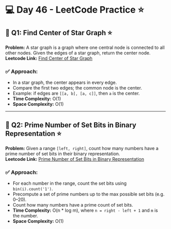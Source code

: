 # 💻 Day 46 - LeetCode Practice ⭐

## 🔹 Q1: Find Center of Star Graph ⭐  
**Problem:** A star graph is a graph where one central node is connected to all other nodes. Given the edges of a star graph, return the center node.  
**Leetcode Link:** [Find Center of Star Graph](https://leetcode.com/problems/find-center-of-star-graph)

### ✅ Approach:
- In a star graph, the center appears in every edge.
- Compare the first two edges; the common node is the center.
- Example: if edges are `[[a, b], [a, c]]`, then `a` is the center.
- **Time Complexity:** O(1)  
- **Space Complexity:** O(1)

---

## 🔹 Q2: Prime Number of Set Bits in Binary Representation ⭐  
**Problem:** Given a range `[left, right]`, count how many numbers have a prime number of set bits in their binary representation.  
**Leetcode Link:** [Prime Number of Set Bits in Binary Representation](https://leetcode.com/problems/prime-number-of-set-bits-in-binary-representation)

### ✅ Approach:
- For each number in the range, count the set bits using `bin(i).count('1')`.
- Precompute a set of prime numbers up to the max possible set bits (e.g. 0–20).
- Count how many numbers have a prime count of set bits.
- **Time Complexity:** O(n * log m), where `n = right - left + 1` and `m` is the number.  
- **Space Complexity:** O(1)
